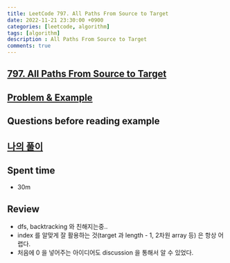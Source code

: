 ```yaml
---
title: LeetCode 797. All Paths From Source to Target
date: 2022-11-21 23:30:00 +0900
categories: [leetcode, algorithm]
tags: [algorithm]
description : All Paths From Source to Target
comments: true
---
```


## [797. All Paths From Source to Target](https://leetcode.com/problems/all-paths-from-source-to-target/)

## [Problem & Example](https://github.com/ssang1105/LeetCode/tree/master/0797-all-paths-from-source-to-target)


## Questions before reading example

## [나의 풀이](https://github.com/ssang1105/LeetCode/blob/master/0797-all-paths-from-source-to-target/0797-all-paths-from-source-to-target.java)

## Spent time
* 30m

## Review
* dfs, backtracking 와 친해지는중..
* index 를 알맞게 잘 활용하는 것(target 과 length - 1, 2차원 array 등) 은 항상 어렵다.
* 처음에 0 을 넣어주는 아이디어도 discussion 을 통해서 알 수 있었다.
